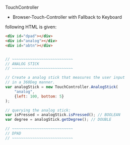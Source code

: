 TouchController

- Browser-Touch-Controller with Fallback to Keyboard

following HTML is given:
```html
<div id="dpad"></div>
<div id="analog"></div>
<div id="abtn"></div>
```

```javascript

// ~~~~~~~~~~~~~~~~~~~~~~~~~~~
// ANALOG STICK
// ~~~~~~~~~~~~~~~~~~~~~~~~~~~

// Create a analog stick that measures the user input
// in a 360Deg manner.
var analogStick = new TouchController.AnalogStick(
    "analog",
    {left: 100, bottom: 5}
);

// querying the analog stick:
var isPressed = analogStick.isPressed(); // BOOLEAN
var degree = analogStick.getDegree(); // DOUBLE

// ~~~~~~~~~~~~~~~~~~~~~~~~~~~
// DPAD
// ~~~~~~~~~~~~~~~~~~~~~~~~~~~



```